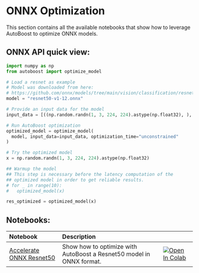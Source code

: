 # **ONNX Optimization**

This section contains all the available notebooks that show how to leverage AutoBoost to optimize ONNX models.

## ONNX API quick view:

```python
import numpy as np
from autoboost import optimize_model

# Load a resnet as example
# Model was downloaded from here: 
# https://github.com/onnx/models/tree/main/vision/classification/resnet
model = "resnet50-v1-12.onnx"

# Provide an input data for the model    
input_data = [((np.random.randn(1, 3, 224, 224).astype(np.float32), ), np.array([0]))]

# Run AutoBoost optimization
optimized_model = optimize_model(
  model, input_data=input_data, optimization_time="unconstrained"
)

# Try the optimized model
x = np.random.randn(1, 3, 224, 224).astype(np.float32)

## Warmup the model
## This step is necessary before the latency computation of the 
## optimized model in order to get reliable results.
# for _ in range(10):
#   optimized_model(x)

res_optimized = optimized_model(x)
```

## Notebooks:
| Notebook                                                                                                                                | Description                                                          |                                                                                                                                                                                                                                                                                                             |
|:----------------------------------------------------------------------------------------------------------------------------------------|:---------------------------------------------------------------------|:------------------------------------------------------------------------------------------------------------------------------------------------------------------------------------------------------------------------------------------------------------------------------------------------------------|
| [Accelerate ONNX Resnet50](https://github.com/nebuly-ai/nebullvm/blob/main/notebooks/onnx/Accelerate_ONNX_ResNet50_with_nebullvm.ipynb) | Show how to optimize with AutoBoost a Resnet50 model in ONNX format. | [![Open In Colab](https://colab.research.google.com/assets/colab-badge.svg)](https://colab.research.google.com/drive/18i3q7LASmQfNIT6VSlUKlS22Kd52J_2y?usp=sharing) |
